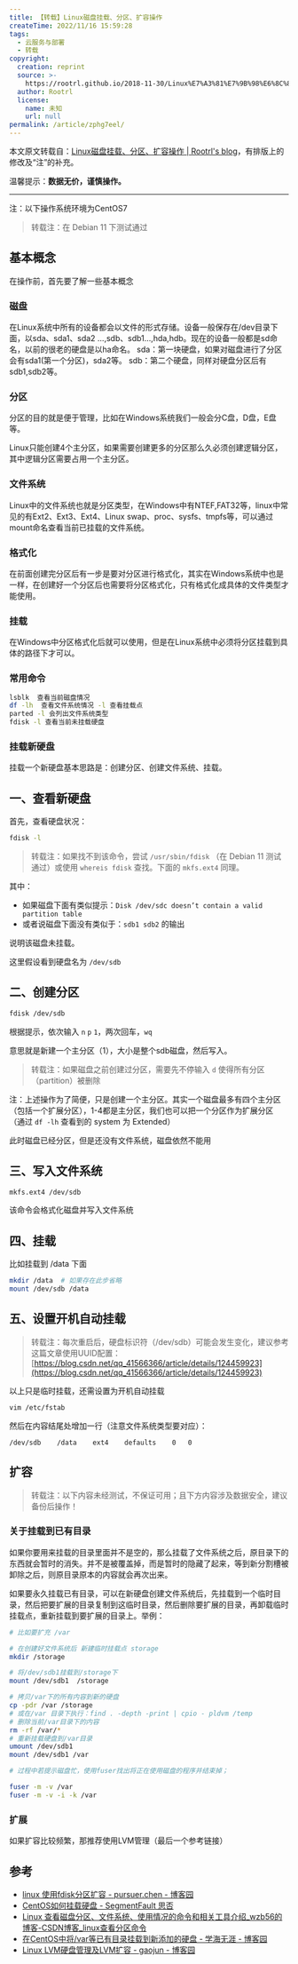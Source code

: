 ```yaml
---
title: 【转载】Linux磁盘挂载、分区、扩容操作
createTime: 2022/11/16 15:59:28
tags:
  - 云服务与部署
  - 转载
copyright:
  creation: reprint
  source: >-
    https://rootrl.github.io/2018-11-30/Linux%E7%A3%81%E7%9B%98%E6%8C%82%E8%BD%BD%E3%80%81%E5%88%86%E5%8C%BA%E3%80%81%E6%89%A9%E5%AE%B9%E6%93%8D%E4%BD%9C/
  author: Rootrl
  license:
    name: 未知
    url: null
permalink: /article/zphg7eel/
---
```


本文原文转载自：[Linux磁盘挂载、分区、扩容操作 | Rootrl's blog](https://rootrl.github.io/2018-11-30/Linux%E7%A3%81%E7%9B%98%E6%8C%82%E8%BD%BD%E3%80%81%E5%88%86%E5%8C%BA%E3%80%81%E6%89%A9%E5%AE%B9%E6%93%8D%E4%BD%9C/)，有排版上的修改及“注”的补充。

温馨提示：**数据无价，谨慎操作。**

---

注：以下操作系统环境为CentOS7

> 转载注：在 Debian 11 下测试通过

## 基本概念

在操作前，首先要了解一些基本概念

### 磁盘

在Linux系统中所有的设备都会以文件的形式存储。设备一般保存在/dev目录下面，以sda、sda1、sda2 …,sdb、sdb1…,hda,hdb。现在的设备一般都是sd命名，以前的很老的硬盘是以ha命名。
sda：第一块硬盘，如果对磁盘进行了分区会有sda1(第一个分区)，sda2等。
sdb：第二个硬盘，同样对硬盘分区后有sdb1,sdb2等。

### 分区

分区的目的就是便于管理，比如在Windows系统我们一般会分C盘，D盘，E盘等。

Linux只能创建4个主分区，如果需要创建更多的分区那么久必须创建逻辑分区，其中逻辑分区需要占用一个主分区。

### 文件系统

Linux中的文件系统也就是分区类型，在Windows中有NTEF,FAT32等，linux中常见的有Ext2、Ext3、Ext4、Linux swap、proc、sysfs、tmpfs等，可以通过mount命名查看当前已挂载的文件系统。

### 格式化

在前面创建完分区后有一步是要对分区进行格式化，其实在Windows系统中也是一样，在创建好一个分区后也需要将分区格式化，只有格式化成具体的文件类型才能使用。

### 挂载

在Windows中分区格式化后就可以使用，但是在Linux系统中必须将分区挂载到具体的路径下才可以。

### 常用命令

```bash
lsblk  查看当前磁盘情况
df -lh  查看文件系统情况 -l 查看挂载点
parted -l 会列出文件系统类型
fdisk -l 查看当前未挂载硬盘
```

### 挂载新硬盘

挂载一个新硬盘基本思路是：创建分区、创建文件系统、挂载。

## 一、查看新硬盘

首先，查看硬盘状况：

```bash
fdisk -l
```

> 转载注：如果找不到该命令，尝试 `/usr/sbin/fdisk` （在 Debian 11 测试通过）或使用 `whereis fdisk` 查找。下面的 `mkfs.ext4` 同理。

其中：

- 如果磁盘下面有类似提示：`Disk /dev/sdc doesn’t contain a valid partition table`
- 或者说磁盘下面没有类似于：`sdb1 sdb2` 的输出

说明该磁盘未挂载。

这里假设看到硬盘名为 `/dev/sdb`

## 二、创建分区

```bash
fdisk /dev/sdb
```

根据提示，依次输入 `n` `p` `1`，两次回车，`wq`

意思就是新建一个主分区（1），大小是整个sdb磁盘，然后写入。

> 转载注：如果磁盘之前创建过分区，需要先不停输入 `d` 使得所有分区（partition）被删除

注：上述操作为了简便，只是创建一个主分区。其实一个磁盘最多有四个主分区（包括一个扩展分区），1-4都是主分区，我们也可以把一个分区作为扩展分区（通过 `df -lh` 查看到的 system 为 Extended）

此时磁盘已经分区，但是还没有文件系统，磁盘依然不能用

## 三、写入文件系统

```bash
mkfs.ext4 /dev/sdb
```

该命令会格式化磁盘并写入文件系统

## 四、挂载

比如挂载到 /data 下面

```bash
mkdir /data  # 如果存在此步省略
mount /dev/sdb /data
```

## 五、设置开机自动挂载

> 转载注：每次重启后，硬盘标识符（/dev/sdb）可能会发生变化，建议参考这篇文章使用UUID配置：[https://blog.csdn.net/qq_41566366/article/details/124459923](https://blog.csdn.net/qq_41566366/article/details/124459923)

以上只是临时挂载，还需设置为开机自动挂载

```bash
vim /etc/fstab
```

 然后在内容结尾处增加一行（注意文件系统类型要对应）：

```
/dev/sdb    /data    ext4    defaults    0   0
```

## 扩容

> 转载注：以下内容未经测试，不保证可用；且下方内容涉及数据安全，建议备份后操作！

### 关于挂载到已有目录

如果你要用来挂载的目录里面并不是空的，那么挂载了文件系统之后，原目录下的东西就会暂时的消失。并不是被覆盖掉，而是暂时的隐藏了起来，等到新分割槽被卸除之后，则原目录原本的内容就会再次出来。

如果要永久挂载已有目录，可以在新硬盘创建文件系统后，先挂载到一个临时目录，然后把要扩展的目录复制到这临时目录，然后删除要扩展的目录，再卸载临时挂载点，重新挂载到要扩展的目录上。举例：

```bash
# 比如要扩充 /var

# 在创建好文件系统后 新建临时挂载点 storage
mkdir /storage

# 将/dev/sdb1挂载到/storage下
mount /dev/sdb1  /storage

# 拷贝/var下的所有内容到新的硬盘
cp -pdr /var /storage
# 或在/var 目录下执行：find . -depth -print | cpio - pldvm /temp
# 删除当前/var目录下的内容
rm -rf /var/*
# 重新挂载硬盘到/var目录
umount /dev/sdb1
mount /dev/sdb1 /var

# 过程中若提示磁盘忙，使用fuser找出将正在使用磁盘的程序并结束掉；

fuser -m -v /var
fuser -m -v -i -k /var
```

### 扩展

如果扩容比较频繁，那推荐使用LVM管理（最后一个参考链接）

## 参考

- [linux 使用fdisk分区扩容 - pursuer.chen - 博客园](http://www.cnblogs.com/chenmh/p/5096592.html)
- [CentOS如何挂载硬盘 - SegmentFault 思否](https://segmentfault.com/a/1190000004585900)
- [Linux 查看磁盘分区、文件系统、使用情况的命令和相关工具介绍_wzb56的博客-CSDN博客_linux查看分区命令](https://blog.csdn.net/wzb56_earl/article/details/7580601)
- [在CentOS中将/var等已有目录挂载到新添加的硬盘 - 学海无涯 - 博客园](https://www.cnblogs.com/sourceforge/p/mount-folder-to-new-disk-in-centos.html)
- [Linux LVM硬盘管理及LVM扩容 - gaojun - 博客园](http://www.cnblogs.com/gaojun/archive/2012-08-22/2650229.html)

